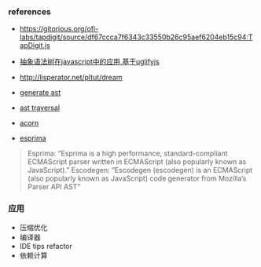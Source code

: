 



### references



 - https://gitorious.org/ofi-labs/tapdigit/source/df67ccca7f6343c33550b26c95aef6204eb15c94:TapDigit.js
 - [抽象语法树在javascript中的应用,基于uglifyjs](http://tech.meituan.com/abstract-syntax-tree.html)
 - http://lisperator.net/pltut/dream


 - [generate ast](http://esprima.org/demo/parse.html)
 - [ast traversal](https://github.com/estools/estraverse)
 - [acorn](https://github.com/acornjs)
 - [esprima](https://github.com/jquery/esprima)

> Esprima: “Esprima is a high performance, standard-compliant ECMAScript parser written in ECMAScript (also popularly known as JavaScript).”
> Escodegen: “Escodegen (escodegen) is an ECMAScript (also popularly known as JavaScript) code generator from Mozilla’s Parser API AST”

### 应用

 - 压缩优化
 - 编译器
 - IDE tips refactor
 - 依赖计算